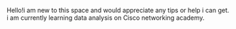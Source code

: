 Hello!i am new to this space and would appreciate any tips or help i can get. i am currently learning data analysis on Cisco networking academy.
